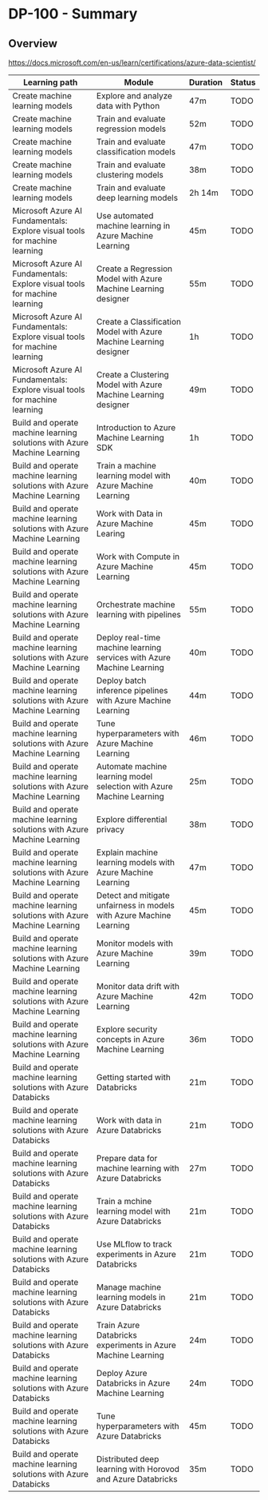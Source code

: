 # DP-100 - Summary

## Overview

<https://docs.microsoft.com/en-us/learn/certifications/azure-data-scientist/>

| Learning path | Module | Duration | Status |
| ------------- | ------ | -------- | ------ |
| Create machine learning models | Explore and analyze data with Python | 47m | TODO |
| Create machine learning models | Train and evaluate regression models | 52m | TODO |
| Create machine learning models | Train and evaluate classification models | 47m | TODO |
| Create machine learning models | Train and evaluate clustering models | 38m | TODO |
| Create machine learning models | Train and evaluate deep learning models | 2h 14m | TODO |
| Microsoft Azure AI Fundamentals: Explore visual tools for machine learning | Use automated machine learning in Azure Machine Learning | 45m | TODO |
| Microsoft Azure AI Fundamentals: Explore visual tools for machine learning | Create a Regression Model with Azure Machine Learning designer | 55m | TODO |
| Microsoft Azure AI Fundamentals: Explore visual tools for machine learning | Create a Classification Model with Azure Machine Learning designer | 1h | TODO |
| Microsoft Azure AI Fundamentals: Explore visual tools for machine learning | Create a Clustering Model with Azure Machine Learning designer | 49m | TODO |
| Build and operate machine learning solutions with Azure Machine Learning | Introduction to Azure Machine Learning SDK | 1h | TODO |
| Build and operate machine learning solutions with Azure Machine Learning | Train a machine learning model with Azure Machine Learning | 40m | TODO |
| Build and operate machine learning solutions with Azure Machine Learning | Work with Data in Azure Machine Learing | 45m | TODO |
| Build and operate machine learning solutions with Azure Machine Learning | Work with Compute in Azure Machine Learning | 45m | TODO |
| Build and operate machine learning solutions with Azure Machine Learning | Orchestrate machine learning with pipelines | 55m | TODO |
| Build and operate machine learning solutions with Azure Machine Learning | Deploy real-time machine learning services with Azure Machine Learning | 40m | TODO |
| Build and operate machine learning solutions with Azure Machine Learning | Deploy batch inference pipelines with Azure Machine Learning | 44m | TODO |
| Build and operate machine learning solutions with Azure Machine Learning | Tune hyperparameters with Azure Machine Learning | 46m | TODO |
| Build and operate machine learning solutions with Azure Machine Learning | Automate machine learning model selection with Azure Machine Learning | 25m | TODO |
| Build and operate machine learning solutions with Azure Machine Learning | Explore differential privacy | 38m | TODO |
| Build and operate machine learning solutions with Azure Machine Learning | Explain machine learning models with Azure Machine Learning | 47m | TODO |
| Build and operate machine learning solutions with Azure Machine Learning | Detect and mitigate unfairness in models with Azure Machine Learning | 45m | TODO |
| Build and operate machine learning solutions with Azure Machine Learning | Monitor models with Azure Machine Learning | 39m | TODO |
| Build and operate machine learning solutions with Azure Machine Learning | Monitor data drift with Azure Machine Learning | 42m | TODO |
| Build and operate machine learning solutions with Azure Machine Learning | Explore security concepts in Azure Machine Learning | 36m | TODO |
| Build and operate machine learning solutions with Azure Databicks | Getting started with Databricks | 21m | TODO |
| Build and operate machine learning solutions with Azure Databicks | Work with data in Azure Databricks | 21m | TODO |
| Build and operate machine learning solutions with Azure Databicks | Prepare data for machine learning with Azure Databricks | 27m | TODO |
| Build and operate machine learning solutions with Azure Databicks | Train a mchine learning model with Azure Databricks | 21m | TODO |
| Build and operate machine learning solutions with Azure Databicks | Use MLflow to track experiments in Azure Databricks | 21m | TODO |
| Build and operate machine learning solutions with Azure Databicks | Manage machine learning models in Azure Databricks | 21m | TODO |
| Build and operate machine learning solutions with Azure Databicks | Train Azure Databricks experiments in Azure Machine Learning | 24m | TODO |
| Build and operate machine learning solutions with Azure Databicks | Deploy Azure Databricks in Azure Machine Learning | 24m | TODO |
| Build and operate machine learning solutions with Azure Databicks | Tune hyperparameters with Azure Databricks | 45m | TODO |
| Build and operate machine learning solutions with Azure Databicks | Distributed deep learning with Horovod and Azure Databricks | 35m | TODO |
